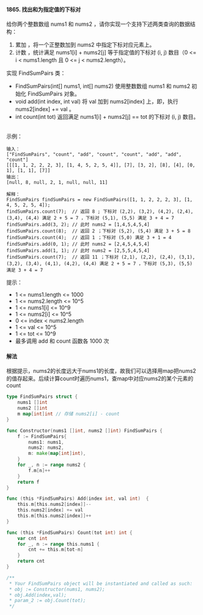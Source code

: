 #### 1865. 找出和为指定值的下标对
给你两个整数数组 nums1 和 nums2 ，请你实现一个支持下述两类查询的数据结构：

1. 累加 ，将一个正整数加到 nums2 中指定下标对应元素上。
2. 计数 ，统计满足 nums1[i] + nums2[j] 等于指定值的下标对 (i, j) 数目（0 <= i < nums1.length 且 0 <= j < nums2.length）。

实现 FindSumPairs 类：

- FindSumPairs(int[] nums1, int[] nums2) 使用整数数组 nums1 和 nums2 初始化 FindSumPairs 对象。
- void add(int index, int val) 将 val 加到 nums2[index] 上，即，执行 nums2[index] += val 。
- int count(int tot) 返回满足 nums1[i] + nums2[j] == tot 的下标对 (i, j) 数目。
 

示例：
```
输入：
["FindSumPairs", "count", "add", "count", "count", "add", "add", "count"]
[[[1, 1, 2, 2, 2, 3], [1, 4, 5, 2, 5, 4]], [7], [3, 2], [8], [4], [0, 1], [1, 1], [7]]
输出：
[null, 8, null, 2, 1, null, null, 11]

解释：
FindSumPairs findSumPairs = new FindSumPairs([1, 1, 2, 2, 2, 3], [1, 4, 5, 2, 5, 4]);
findSumPairs.count(7);  // 返回 8 ; 下标对 (2,2), (3,2), (4,2), (2,4), (3,4), (4,4) 满足 2 + 5 = 7 ，下标对 (5,1), (5,5) 满足 3 + 4 = 7
findSumPairs.add(3, 2); // 此时 nums2 = [1,4,5,4,5,4]
findSumPairs.count(8);  // 返回 2 ；下标对 (5,2), (5,4) 满足 3 + 5 = 8
findSumPairs.count(4);  // 返回 1 ；下标对 (5,0) 满足 3 + 1 = 4
findSumPairs.add(0, 1); // 此时 nums2 = [2,4,5,4,5,4]
findSumPairs.add(1, 1); // 此时 nums2 = [2,5,5,4,5,4]
findSumPairs.count(7);  // 返回 11 ；下标对 (2,1), (2,2), (2,4), (3,1), (3,2), (3,4), (4,1), (4,2), (4,4) 满足 2 + 5 = 7 ，下标对 (5,3), (5,5) 满足 3 + 4 = 7
```

提示：

- 1 <= nums1.length <= 1000
- 1 <= nums2.length <= 10^5
- 1 <= nums1[i] <= 10^9
- 1 <= nums2[i] <= 10^5
- 0 <= index < nums2.length
- 1 <= val <= 10^5
- 1 <= tot <= 10^9
- 最多调用 add 和 count 函数各 1000 次

#### 解法
根据提示，nums2的长度远大于nums1的长度，故我们可以选择用map把nums2的值存起来。后续计算count时遍历nums1，查map中对应nums2的某个元素的count
```go
type FindSumPairs struct {
    nums1 []int
    nums2 []int 
    m map[int]int // 存储 nums2[i] - count
}

func Constructor(nums1 []int, nums2 []int) FindSumPairs {
    f := FindSumPairs{
        nums1: nums1,
        nums2: nums2,
        m: make(map[int]int),
    }
    for _, n := range nums2 {
        f.m[n]++
    }
    return f
}

func (this *FindSumPairs) Add(index int, val int)  {
    this.m[this.nums2[index]]--
    this.nums2[index] += val
    this.m[this.nums2[index]]++
}

func (this *FindSumPairs) Count(tot int) int {
    var cnt int
    for _, n := range this.nums1 {
        cnt += this.m[tot-n]
    }
    return cnt
}

/**
 * Your FindSumPairs object will be instantiated and called as such:
 * obj := Constructor(nums1, nums2);
 * obj.Add(index,val);
 * param_2 := obj.Count(tot);
 */
```
